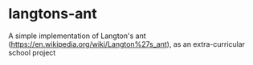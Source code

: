 # langtons-ant

A simple implementation of Langton's ant (https://en.wikipedia.org/wiki/Langton%27s_ant), as an extra-curricular school project
